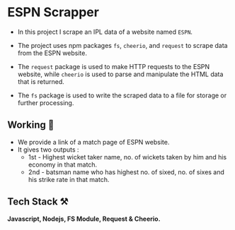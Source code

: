# ESPN Scrapper

- In this project I scrape an IPL data of a website named `ESPN`.

- The project uses npm packages `fs`, `cheerio`, and `request` to scrape data from the ESPN website.

- The `request` package is used to make HTTP requests to the ESPN website, while `cheerio` is used to parse and manipulate the HTML data that is returned.

- The `fs` package is used to write the scraped data to a file for storage or further processing.

## Working 📝

- We provide a link of a match page of ESPN website.
- It gives two outputs :
    - 1st - Highest wicket taker name, no. of wickets taken by him and his economy in that match.
    - 2nd - batsman name who has highest no. of sixed, no. of sixes and his strike rate in that match.

## Tech Stack ⚒

**Javascript, Nodejs, FS Module, Request & Cheerio.**

